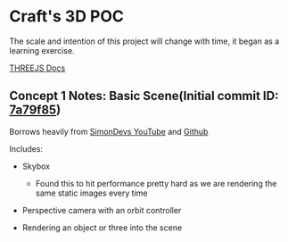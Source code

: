 # Craft's 3D POC

The scale and intention of this project will change with time, it began as a learning exercise.

[THREEJS Docs](https://threejs.org/docs/index.html)

## Concept 1 Notes: Basic Scene(Initial commit ID: [7a79f85](https://github.com/Craft485/3D/commit/7a79f85fe0dfbe9b6a256460fa55e5a56d2afd7e))

Borrows heavily from [SimonDevs YouTube](https://www.youtube.com/channel/UCEwhtpXrg5MmwlH04ANpL8A) and [Github](https://github.com/simondevyoutube/ThreeJS_Tutorial_BasicWorld)

Includes:

- Skybox

  - Found this to hit performance pretty hard as we are rendering the same static images every time

- Perspective camera with an orbit controller

- Rendering an object or three into the scene
